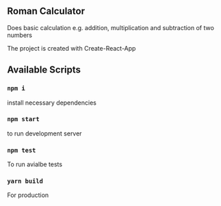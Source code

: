 ## Roman Calculator
Does basic calculation e.g. addition, multiplication and subtraction of two numbers

The project is created with Create-React-App

## Available Scripts

### `npm i`
install necessary dependencies

### `npm start`
to run development server

### `npm test`
To run avialbe tests

### `yarn build`
For production
